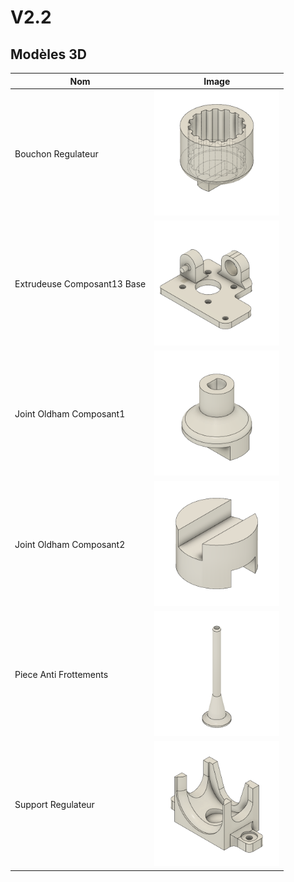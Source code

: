 # V2.2

## Modèles 3D

| Nom          | Image     | 
|--------------|-----------|
| Bouchon Regulateur | <img src="Images/Bouchon_Regulateur%20v3.png" alt="Bouchon_Regulateur" width="200"/> |
| Extrudeuse Composant13 Base | <img src="Images/Extrudeuse_Composant13_Base v2.png" alt="Extrudeuse_Composant13_Base" width="200"/> |
| Joint Oldham Composant1 | <img src="Images/Joint_Oldham_Composant1 v2.png" alt="Joint_Oldham_Composant1" width="200"/> |
| Joint Oldham Composant2 | <img src="Images/Joint_Oldham_Composant2 v3.png" alt="Joint_Oldham_Composant2" width="200"/> |
| Piece Anti Frottements | <img src="Images/Piece_Anti_Frottements v8.png" alt="Piece_Anti_Frottements" width="200"/> |
| Support Regulateur | <img src="Images/Support_Regulateur v5.png" alt="Support_Regulateur" width="200"/> |
